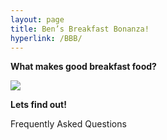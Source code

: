 ```yaml
---
layout: page
title: Ben’s Breakfast Bonanza!
hyperlink: /BBB/
---
```


**What makes good breakfast food?**

![](http://www.tampabay.com/resources/images/dti/rendered/2014/11/0432416363_14269809_8col.jpg)

**Lets find out!**

Frequently Asked Questions
